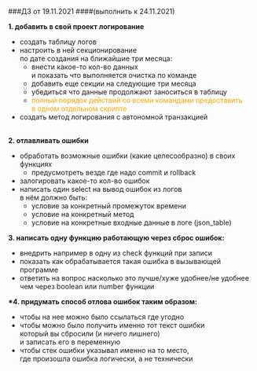 
###ДЗ от 19.11.2021
####(выполнить к 24.11.2021)

**1. добавить в свой проект логирование**
- создать таблицу логов
- настроить в ней секционирование <br/>
  по дате создания на ближайшие три месяца:
  - внести какое-то кол-во данных <br/>
    и показать что выполняется очистка по команде 
  - добавить еще секции на следующие три месяца
  - убедиться что данные продолжают заноситься в таблицу
  - <span style="color: orange">полный порядок действий со всеми командами предоставить <br/>
    в одном отдельном скрипте
- создать метод логирования с автономной транзакцией
  <br/><br/>

**2. отлавливать ошибки**
- обработать возможные ошибки (какие целесообразно) в своих функциях
  - предусмотреть везде где надо commit и rollback
- залогировать какое-то кол-во ошибок
- написать один select на вывод ошибок из логов <br/>
  в нём должно быть:
  - условие за конкретный промежуток времени 
  - условие на конкретный метод 
  - условие на конкретные входные данные в логе (json_table)
    
**3. написать одну функцию работающую через сброс ошибок:**
- внедрить например в одну из check функций при записи
- показать как обрабатывается такая ошибка в вызывающей программе
- ответить на вопрос насколько это лучше/хуже удобнее/не удобнее <br/>
  чем через boolean или number функции
  
**\*4. придумать способ отлова ошибок таким образом:**
- чтобы на нее можно было ссылаться где угодно
- чтобы можно было получить именно тот текст ошибки <br/>
  который вы сбросили (и ничего лишнего) <br/>
  и записать его в переменную
- чтобы стек ошибки указывал именно на то место, <br/>
  где произошла ошибка логически, а не технически